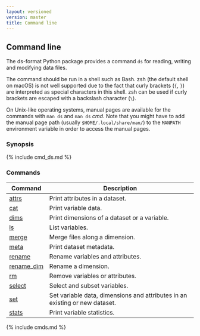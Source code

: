 ```yaml
---
layout: versioned
version: master
title: Command line
---
```


## Command line

The ds-format Python package provides a command `ds` for reading, writing and
modifying data files.

The command should be run in a shell such as Bash. zsh (the default shell on
macOS) is not well supported due to the fact that curly brackets (`{`, `}`) are
interpreted as special characters in this shell. zsh can be used if curly
brackets are escaped with a backslash character (`\`).

On Unix-like operating systems, manual pages are available for the commands
with `man ds` and `man ds` *cmd*. Note that you might have to add the manual
page path (usually `$HOME/.local/share/man/`) to the `MANPATH` environment
variable in order to access the manual pages.

### Synopsis

{% include cmd_ds.md %}

### Commands

| Command | Description |
| --- | --- |
| [attrs](#attrs) | Print attributes in a dataset. |
| [cat](#cat) | Print variable data. |
| [dims](#dims) | Print dimensions of a dataset or a variable. |
| [ls](#ls) | List variables. |
| [merge](#merge) | Merge files along a dimension. |
| [meta](#meta) | Print dataset metadata. |
| [rename](#rename) | Rename variables and attributes. |
| [rename\_dim](#rename_dim) | Rename a dimension. |
| [rm](#rm) | Remove variables or attributes. |
| [select](#select) | Select and subset variables. |
| [set](#set) | Set variable data, dimensions and attributes in an existing or new dataset. |
| [stats](#stats) | Print variable statistics. |

{% include cmds.md %}
